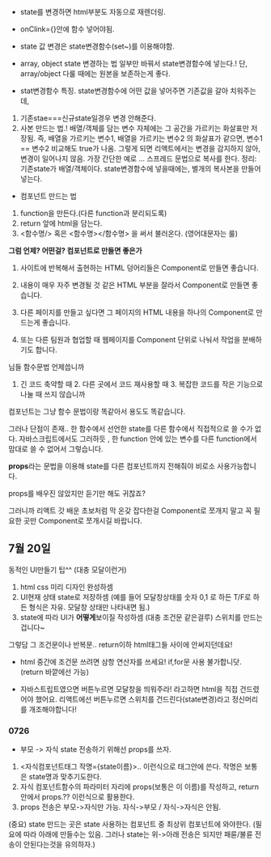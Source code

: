 - state를 변경하면 html부분도 자동으로 재렌더링.
- onClink={}안에 함수 넣어야됨.
- state 값 변경은 state변경함수(set~)를 이용해야함.

- array, object state 변경하는 법
  일부만 바꿔서 state변경함수에 넣는다.! 단, array/object 다룰 때에는 원본을 보존하는게 좋다.
- stat변경함수 특징.
  state변경함수에 어떤 값을 넣어주면 기존값을 갈아 치워주는데,

1. 기존stae===신규state일경우 변경 안해준다.
2. 사본 만드는 법.! 배열/객체를 담는 변수 자체에는 그 공간을 가르키는 화살표만 저장됨. 즉, 배열을 가르키는 변수1, 배열을 가르키는 변수2 의 화살표가 같으면, 변수1 == 변수2 비교해도 true가 나옴. 그렇게 되면 리액트에서는 변경을 감지하지 않아, 변경이 일어나지 않음. 가장 간단한 예로 ... 스프레드 문법으로 복사를 한다.
   정리: 기존state가 배열/객체이다. state변경함수에 넣을때에는, 별개의 복사본을 만들어 넣는다.

- 컴포넌트 만드는 법

1. function을 만든다.(다른 function과 분리되도록)
2. return 앞에 html을 담는다.
3. <함수명/> 혹은 <함수명></함수명> 을 써서 불러온다. (영어대문자는 룰)

**그럼 언제? 어떤걸? 컴포넌트로 만들면 좋은가**

1. 사이트에 반복해서 출현하는 HTML 덩어리들은 Component로 만들면 좋습니다.

2. 내용이 매우 자주 변경될 것 같은 HTML 부분을 잘라서 Component로 만들면 좋습니다.

3. 다른 페이지를 만들고 싶다면 그 페이지의 HTML 내용을 하나의 Component로 만드는게 좋습니다.

4. 또는 다른 팀원과 협업할 때 웹페이지를 Component 단위로 나눠서 작업을 분배하기도 합니다.

님들 함수문법 언제씁니까

1. 긴 코드 축약할 때 2. 다른 곳에서 코드 재사용할 때 3. 복잡한 코드를 작은 기능으로 나눌 때 쓰지 않습니까

컴포넌트는 그냥 함수 문법이랑 똑같아서 용도도 똑같습니다.

그러나 단점이 존재..
한 함수에서 선언한 state를 다른 함수에서 직접적으로 쓸 수가 없다. 자바스크립트에서도 그러하듯 , 한 function 안에 있는 변수를 다른 function에서 맘대로 쓸 수 없어서 그렇습니다.

**props**라는 문법을 이용해 state를 다른 컴포넌트까지 전해줘야 비로소 사용가능합니다.

props를 배우진 않았지만 듣기만 해도 귀찮죠?

그러니까 리액트 갓 배운 초보처럼 막 온갖 잡다한걸 Component로 쪼개지 말고 꼭 필요한 곳만 Component로 쪼개시길 바랍니다.

## 7월 20일

동적인 UI만들기 팁^^ (대충 모달이런거)

1. html css 미리 디자인 완성하셈
2. UI현재 상태 state로 저장하셈 (예를 들어 모달창상태를 숫자 0,1 로 하든 T/F로 하든 형식은 자유. 모달창 상태만 나타내면 됨.)
3. state에 따라 UI가 **어떻게**보이질 작성하셈 (대충 조건문 같은걸루) 스위치를 만드는 겁니다~

그렇담 그 조건문이나 반복문.. return이하 html태그들 사이에 안써지던데요!

- html 중간에 조건문 쓰려면 삼항 연산자를 쓰세요! if,for문 사용 불가합니닷. (return 바깥에선 가능)

- 자바스트립트였으면 버튼누르면 모달창을 띄워주라! 라고하면 html을 직접 건드렸어야 했어요. 리액트에선 버튼누르면 스위치를 건드린다(state변경)라고 정신머리를 개조해야합니다!

### 0726

- 부모 -> 자식 state 전송하기 위해선 props를 쓰자.

1. <자식컴포넌트태그 작명={state이름}>.. 이런식으로 태그안에 쓴다. 작명은 보통은 state명과 맞추기도한다.
2. 자식 컴포넌트함수의 파라미터 자리에 props(보통은 이 이름)를 작성하고, return 안에서 props.?? 이런식으로 활용한다.
3. props 전송은 부모->자식만 가능. 자식->부모 / 자식->자식은 안됨.

(중요) state 만드는 곳은 state 사용하는 컴포넌트 중 최상위 컴포넌트에 와야한다. (필요에 따라 아래에 만들수는 있음. 그러나 state는 위->아래 전송은 되지만 패륜/불륜 전송이 안된다는것을 유의하자.)
